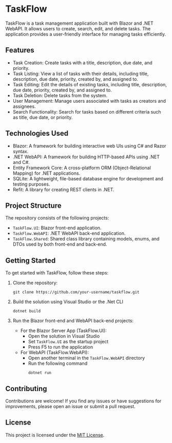 # TaskFlow

TaskFlow is a task management application built with Blazor and .NET WebAPI. It allows users to create, search, edit, and delete tasks. The application provides a user-friendly interface for managing tasks efficiently.

## Features

-   Task Creation: Create tasks with a title, description, due date, and priority.
-   Task Listing: View a list of tasks with their details, including title, description, due date, priority, created by, and assigned to.
-   Task Editing: Edit the details of existing tasks, including title, description, due date, priority, created by, and assigned to.
-   Task Deletion: Delete tasks from the system.
-   User Management: Manage users associated with tasks as creators and assignees.
-   Search Functionality: Search for tasks based on different criteria such as title, due date, or priority.

## Technologies Used

-   Blazor: A framework for building interactive web UIs using C# and Razor syntax.
-   .NET WebAPI: A framework for building HTTP-based APIs using .NET and C#.
-   Entity Framework Core: A cross-platform ORM (Object-Relational Mapping) for .NET applications.
-   SQLite: A lightweight, file-based database engine for development and testing purposes.
-   Refit: A library for creating REST clients in .NET.

## Project Structure

The repository consists of the following projects:

-   `TaskFlow.UI`: Blazor front-end application.
-   `TaskFlow.WebAPI`: .NET WebAPI back-end application.
-   `TaskFlow.Shared`: Shared class library containing models, enums, and DTOs used by both front-end and back-end.

## Getting Started

To get started with TaskFlow, follow these steps:

1. Clone the repository:

    ```shell
    git clone https://github.com/your-username/taskflow.git
    ```

2. Build the solution using Visual Studio or the .Net CLI
    ```shell
    dotnet build
    ```
3. Run the Blazor front-end and WebAPI back-end projects:
    - For the Blazor Server App (TaskFlow.UI):
        - Open the solution in Visual Studio
        - Set `TaskFlow.UI` as the startup project
        - Press F5 to run the application
    - For WebAPI (TaskFlow.WebAPI):
        - Open another terminal in the `TaskFlow.WebAPI` directory
        - Run the following command
            ```shell
            dotnet run
            ```

## Contributing

Contributions are welcome! If you find any issues or have suggestions for improvements, please open an issue or submit a pull request.

## License

This project is licensed under the [MIT License](LICENSE).
